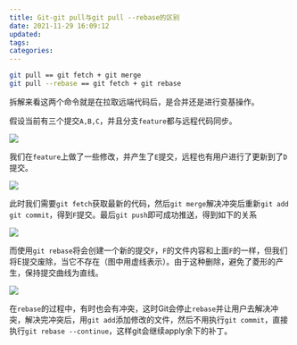 ```yaml
---
title: Git-git pull与git pull --rebase的区别
date: 2021-11-29 16:09:12
updated:
tags:
categories:
---
```

```bash
git pull == git fetch + git merge
git pull --rebase == git fetch + git rebase
```

拆解来看这两个命令就是在拉取远端代码后，是合并还是进行变基操作。

假设当前有三个提交`A,B,C`，并且分支`feature`都与远程代码同步。

![](https://picbed-1311007548.cos.ap-shanghai.myqcloud.com/markdown_picbed/img/20211129154905.png)

我们在`feature`上做了一些修改，并产生了`E`提交，远程也有用户进行了更新到了`D`提交。

![](https://picbed-1311007548.cos.ap-shanghai.myqcloud.com/markdown_picbed/img/20211129155138.png)

此时我们需要`git fetch`获取最新的代码，然后`git merge`解决冲突后重新`git add` `git commit`，得到`F`提交。最后`git push`即可成功推送，得到如下的关系

![](https://picbed-1311007548.cos.ap-shanghai.myqcloud.com/markdown_picbed/img/20211129155544.png)

而使用`git rebase`将会创建一个新的提交`F`，`F`的文件内容和上面`F`的一样，但我们将E提交废除，当它不存在（图中用虚线表示）。由于这种删除，避免了菱形的产生，保持提交曲线为直线。

![](https://picbed-1311007548.cos.ap-shanghai.myqcloud.com/markdown_picbed/img/20211129162532.png)

在`rebase`的过程中，有时也会有冲突，这时Git会停止`rebase`并让用户去解决冲突，解决完冲突后，用`git add`添加修改的文件，然后不用执行`git commit`，直接执行`git rebase --continue`，这样git会继续apply余下的补丁。


